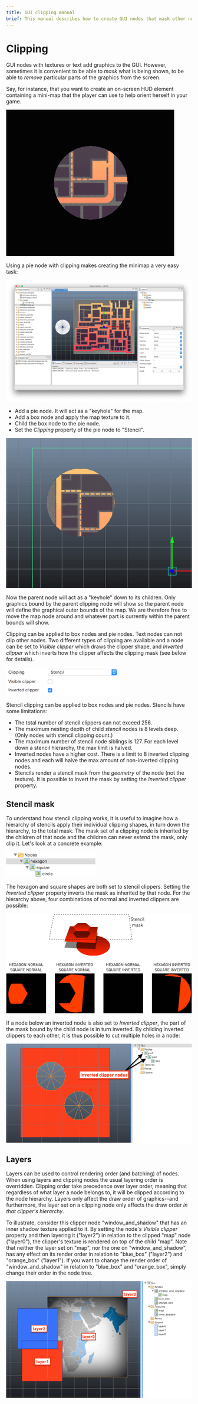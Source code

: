 ```yaml
---
title: GUI clipping manual
brief: This manual describes how to create GUI nodes that mask other nodes through stencil clipping.
---
```


# Clipping

GUI nodes with textures or text add graphics to the GUI. However, sometimes it is convenient to be able to _mask_ what is being shown, to be able to _remove_ particular parts of the graphics from the screen.

Say, for instance, that you want to create an on-screen HUD element containing a mini-map that the player can use to help orient herself in your game.

![Minimap HUD](images/clipping/clipping_minimap.png)

Using a pie node with clipping makes creating the minimap a very easy task:

![Making the minimap](images/clipping/clipping_making_minimap.png)

- Add a pie node. It will act as a "keyhole" for the map.
- Add a box node and apply the map texture to it.
- Child the box node to the pie node.
- Set the *Clipping* property of the pie node to "Stencil".

![Clipping preview](images/clipping/clipping_preview.png)

Now the parent node will act as a "keyhole" down to its children. Only graphics bound by the parent clipping node will show so the parent node will define the graphical outer bounds of the map. We are therefore free to move the map node around and whatever part is currently within the parent bounds will show.

Clipping can be applied to box nodes and pie nodes. Text nodes can not clip other nodes. Two different types of clipping are available and a node can be set to *Visible clipper* which draws the clipper shape, and *Inverted clipper* which inverts how the clipper affects the clipping mask (see below for details).

![Clipping properties](images/clipping/clipping_properties.png)

Stencil clipping can be applied to box nodes and pie nodes. Stencils have some limitations:

- The total number of stencil clippers can not exceed 256.
- The maximum nesting depth of child _stencil_ nodes is 8 levels deep. (Only nodes with stencil clipping count.)
- The maximum number of stencil node siblings is 127. For each level down a stencil hierarchy, the max limit is halved.
- Inverted nodes have a higher cost. There is a limit to 8 inverted clipping nodes and each will halve the max amount of non-inverted clipping nodes.
- Stencils render a stencil mask from the _geometry_ of the node (not the texture). It is possible to invert the mask by setting the *Inverted clipper* property.

## Stencil mask

To understand how stencil clipping works, it is useful to imagine how a hierarchy of stencils apply their individual clipping shapes, in turn down the hierarchy, to the total mask. The mask set of a clipping node is inherited by the children of that node and the children can never _extend_ the mask, only clip it. Let's look at a concrete example:

![Clipping hierarchy](images/clipping/clipping_hierarchy.png)

The hexagon and square shapes are both set to stencil clippers. Setting the *Inverted clipper* property inverts the mask as inherited by that node. For the hierarchy above, four combinations of normal and inverted clippers are possible:

![Stencil masks](images/clipping/clipping_stencil_masks.png)

If a node below an inverted node is also set to *Inverted clipper*, the part of the mask bound by the child node is in turn inverted. By childing inverted clippers to each other, it is thus possible to cut multiple holes in a node:

![Two inverters cutting a node](images/clipping/clipping_two_inverters.png)

## Layers

Layers can be used to control rendering order (and batching) of nodes. When using layers and clipping nodes the usual layering order is overridden. Clipping order take precedence over layer order, meaning that regardless of what layer a node belongs to, it will be clipped according to the node hierarchy. Layers only affect the draw order of graphics--and furthermore, the layer set on a clipping node only affects the draw order _in that clipper's hierarchy_.

To illustrate, consider this clipper node "window_and_shadow" that has an inner shadow texture applied to it. By setting the node's *Visible clipper* property and then layering it ("layer2") in relation to the clipped "map" node ("layer0"), the clipper's texture is rendered on top of the child "map". Note that neither the layer set on "map", nor the one on "window_and_shadow", has any effect on its render order in relation to "blue_box" ("layer2") and "orange_box" ("layer1"). If you want to change the render order of "window_and_shadow" in relation to "blue_box" and "orange_box", simply change their order in the node tree.

![Layers and clipping](images/clipping/clipping_layers.png)

